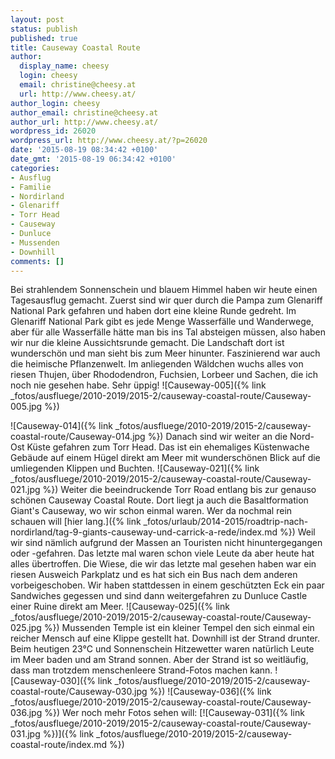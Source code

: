 ```yaml
---
layout: post
status: publish
published: true
title: Causeway Coastal Route
author:
  display_name: cheesy
  login: cheesy
  email: christine@cheesy.at
  url: http://www.cheesy.at/
author_login: cheesy
author_email: christine@cheesy.at
author_url: http://www.cheesy.at/
wordpress_id: 26020
wordpress_url: http://www.cheesy.at/?p=26020
date: '2015-08-19 08:34:42 +0100'
date_gmt: '2015-08-19 06:34:42 +0100'
categories:
- Ausflug
- Familie
- Nordirland
- Glenariff
- Torr Head
- Causeway
- Dunluce
- Mussenden
- Downhill
comments: []
---
```

Bei strahlendem Sonnenschein und blauem Himmel haben wir heute einen Tagesausflug gemacht.
Zuerst sind wir quer durch die Pampa zum Glenariff National Park gefahren und haben dort eine kleine Runde gedreht. Im Glenariff National Park gibt es jede Menge Wasserfälle und Wanderwege, aber für alle Wasserfälle hätte man bis ins Tal absteigen müssen, also haben wir nur die kleine Aussichtsrunde gemacht. Die Landschaft dort ist wunderschön und man sieht bis zum Meer hinunter. Faszinierend war auch die heimische Pflanzenwelt. Im anliegenden Wäldchen wuchs alles von riesen Thujen, über Rhododendron, Fuchsien, Lorbeer und Sachen, die ich noch nie gesehen habe. Sehr üppig!
![Causeway-005]({% link _fotos/ausfluege/2010-2019/2015-2/causeway-coastal-route/Causeway-005.jpg %})
<!--more-->
![Causeway-014]({% link _fotos/ausfluege/2010-2019/2015-2/causeway-coastal-route/Causeway-014.jpg %})
Danach sind wir weiter an die Nord-Ost Küste gefahren zum Torr Head. Das ist ein ehemaliges Küstenwache Gebäude auf einem Hügel direkt am Meer mit wunderschönen Blick auf die umliegenden Klippen und Buchten.
![Causeway-021]({% link _fotos/ausfluege/2010-2019/2015-2/causeway-coastal-route/Causeway-021.jpg %})
Weiter die beeindruckende Torr Road entlang bis zur genauso schönen Causeway Coastal Route. Dort liegt ja auch die Basaltformation Giant's Causeway, wo wir schon einmal waren. Wer da nochmal rein schauen will [hier lang.]({% link _fotos/urlaub/2014-2015/roadtrip-nach-nordirland/tag-9-giants-causeway-und-carrick-a-rede/index.md %}) Weil wir sind nämlich aufgrund der Massen an Touristen nicht hinuntergegangen oder -gefahren. Das letzte mal waren schon viele Leute da aber heute hat alles übertroffen. Die Wiese, die wir das letzte mal gesehen haben war ein riesen Ausweich Parkplatz und es hat sich ein Bus nach dem anderen vorbeigeschoben. Wir haben stattdessen in einem geschützten Eck ein paar Sandwiches gegessen und sind dann weitergefahren zu Dunluce Castle einer Ruine direkt am Meer.
![Causeway-025]({% link _fotos/ausfluege/2010-2019/2015-2/causeway-coastal-route/Causeway-025.jpg %})
Mussenden Temple ist ein kleiner Tempel den sich einmal ein reicher Mensch auf eine Klippe gestellt hat. Downhill ist der Strand drunter. Beim heutigen 23°C und Sonnenschein Hitzewetter waren natürlich Leute im Meer baden und am Strand sonnen. Aber der Strand ist so weitläufig, dass man trotzdem menschenleere Strand-Fotos machen kann.
![Causeway-030]({% link _fotos/ausfluege/2010-2019/2015-2/causeway-coastal-route/Causeway-030.jpg %})
 ![Causeway-036]({% link _fotos/ausfluege/2010-2019/2015-2/causeway-coastal-route/Causeway-036.jpg %})
Wer noch mehr Fotos sehen will:
[![Causeway-031]({% link _fotos/ausfluege/2010-2019/2015-2/causeway-coastal-route/Causeway-031.jpg %})]({% link _fotos/ausfluege/2010-2019/2015-2/causeway-coastal-route/index.md %})
